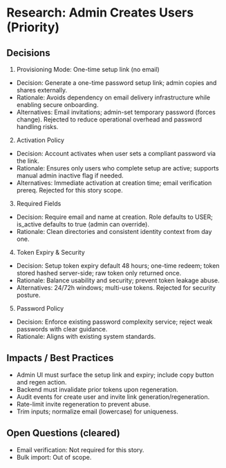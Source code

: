 # Research: Admin Creates Users (Priority)

## Decisions

1) Provisioning Mode: One-time setup link (no email)
- Decision: Generate a one-time password setup link; admin copies and shares externally.
- Rationale: Avoids dependency on email delivery infrastructure while enabling secure onboarding.
- Alternatives: Email invitations; admin-set temporary password (forces change). Rejected to reduce operational overhead and password handling risks.

2) Activation Policy
- Decision: Account activates when user sets a compliant password via the link.
- Rationale: Ensures only users who complete setup are active; supports manual admin inactive flag if needed.
- Alternatives: Immediate activation at creation time; email verification prereq. Rejected for this story scope.

3) Required Fields
- Decision: Require email and name at creation. Role defaults to USER; is_active defaults to true (admin can override).
- Rationale: Clean directories and consistent identity context from day one.

4) Token Expiry & Security
- Decision: Setup token expiry default 48 hours; one-time redeem; token stored hashed server-side; raw token only returned once.
- Rationale: Balance usability and security; prevent token leakage abuse.
- Alternatives: 24/72h windows; multi-use tokens. Rejected for security posture.

5) Password Policy
- Decision: Enforce existing password complexity service; reject weak passwords with clear guidance.
- Rationale: Aligns with existing system standards.

## Impacts / Best Practices
- Admin UI must surface the setup link and expiry; include copy button and regen action.
- Backend must invalidate prior tokens upon regeneration.
- Audit events for create user and invite link generation/regeneration.
- Rate-limit invite regeneration to prevent abuse.
- Trim inputs; normalize email (lowercase) for uniqueness.

## Open Questions (cleared)
- Email verification: Not required for this story.
- Bulk import: Out of scope.
